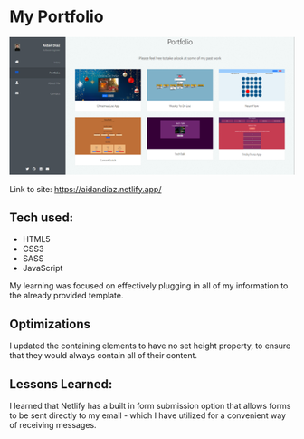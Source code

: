 # My Portfolio

![alt text](images/portfolioThumbnail.png)

Link to site: https://aidandiaz.netlify.app/

## Tech used: 
- HTML5
- CSS3
- SASS
- JavaScript

My learning was focused on effectively plugging in all of my information to the already provided template.

## Optimizations

I updated the containing elements to have no set height property, to ensure that they would always contain all of their content.

## Lessons Learned:

I learned that Netlify has a built in form submission option that allows forms to be sent directly to my email - which I have utilized for a convenient way of receiving messages. 
